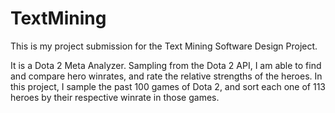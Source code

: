 # TextMining

This is my project submission for the Text Mining Software Design Project.

It is a Dota 2 Meta Analyzer. Sampling from the Dota 2 API, I am able to find and compare hero winrates, and rate the relative strengths of the heroes. In this project, I sample the past 100 games of Dota 2, and sort each one of 113 heroes by their respective winrate in those games.
